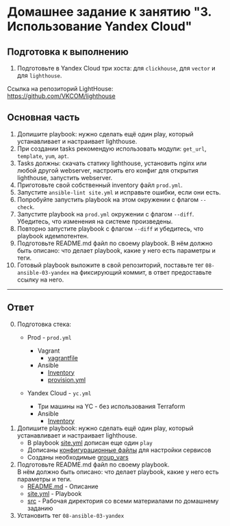 # Домашнее задание к занятию "3. Использование Yandex Cloud"

## Подготовка к выполнению

1. Подготовьте в Yandex Cloud три хоста: для `clickhouse`, для `vector` и для `lighthouse`.

Ссылка на репозиторий LightHouse: https://github.com/VKCOM/lighthouse

## Основная часть

1. Допишите playbook: нужно сделать ещё один play, который устанавливает и настраивает lighthouse.
2. При создании tasks рекомендую использовать модули: `get_url`, `template`, `yum`, `apt`.
3. Tasks должны: скачать статику lighthouse, установить nginx или любой другой webserver, настроить его конфиг для открытия lighthouse, запустить webserver.
4. Приготовьте свой собственный inventory файл `prod.yml`.
5. Запустите `ansible-lint site.yml` и исправьте ошибки, если они есть.
6. Попробуйте запустить playbook на этом окружении с флагом `--check`.
7. Запустите playbook на `prod.yml` окружении с флагом `--diff`. Убедитесь, что изменения на системе произведены.
8. Повторно запустите playbook с флагом `--diff` и убедитесь, что playbook идемпотентен.
9. Подготовьте README.md файл по своему playbook. В нём должно быть описано: что делает playbook, какие у него есть параметры и теги.
10. Готовый playbook выложите в свой репозиторий, поставьте тег `08-ansible-03-yandex` на фиксирующий коммит, в ответ предоставьте ссылку на него.

---
## Ответ
0. Подготовка стека:
   * Prod - `prod.yml`
      - Vagrant
        - [vagrantfile](src/vagrantfile)
      - Ansible
        - [Inventory](src/ansible/inventory/prod.yml) 
        - [provision.yml](src/ansible/provision.yml)
        
   * Yandex Cloud - `yc.yml`
     - Три машины на YC - без использования Terraform
     - Ansible
       - [Inventory](src/ansible/inventory/yc.yml) 
1. Допишите playbook: нужно сделать ещё один play, который устанавливает и настраивает lighthouse.
   * В playbook [site.yml](src/ansible/site.yml) дописан еще один `play`
   * Дописаны [конфигурационные файлы](src/ansible/templates) для настройки сервисов 
   * Созданы необходимые [group_vars](src/ansible/group_vars)
2. Подготовьте README.md файл по своему playbook. <br>
В нём должно быть описано: что делает playbook, какие у него есть параметры и теги.
   - [README.md](src/ansible/README.md) - Описание
   - [site.yml](src/ansible/site.yml) - Playbook
   - [src](src) - Рабочая директория со всеми материалами по домашнему заданию
3. Установить тег `08-ansible-03-yandex`
